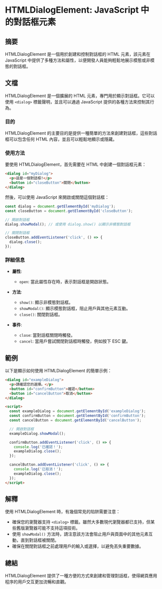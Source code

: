 <!--
Meta Description: # HTMLDialogElement: JavaScript 中的對話框元素 ## 摘要 HTMLDialogElement 是一個用於創建和控制對話框的 HTML 元素，該元素在 JavaScript 中提供了多種方法和屬性，以便開發人員能夠輕鬆地展示模態或非模態的對話框。 ## 文檔 HTML...
Meta Keywords: dialog, htmldialogelement, html, button, exampledialog
-->

# HTMLDialogElement: JavaScript 中的對話框元素

## 摘要
HTMLDialogElement 是一個用於創建和控制對話框的 HTML 元素，該元素在 JavaScript 中提供了多種方法和屬性，以便開發人員能夠輕鬆地展示模態或非模態的對話框。

## 文檔
HTMLDialogElement 是一個擴展的 HTML 元素，專門用於顯示對話框。它可以使用 `<dialog>` 標籤聲明，並且可以通過 JavaScript 提供的各種方法來控制其行為。

### 目的
HTMLDialogElement 的主要目的是提供一種簡單的方法來創建對話框，這些對話框可以包含任何 HTML 內容，並且可以輕鬆地顯示或隱藏。

### 使用方法
要使用 HTMLDialogElement，首先需要在 HTML 中創建一個對話框元素：

```html
<dialog id="myDialog">
  <p>這是一個對話框!</p>
  <button id="closeButton">關閉</button>
</dialog>
```

然後，可以使用 JavaScript 來開啟或關閉這個對話框：

```javascript
const dialog = document.getElementById('myDialog');
const closeButton = document.getElementById('closeButton');

// 開啟對話框
dialog.showModal(); // 或使用 dialog.show() 以顯示非模態對話框

// 關閉對話框
closeButton.addEventListener('click', () => {
  dialog.close();
});
```

### 詳細信息
- **屬性**:
  - `open`: 當此屬性存在時，表示對話框是開啟狀態。
  
- **方法**:
  - `show()`: 顯示非模態對話框。
  - `showModal()`: 顯示模態對話框，阻止用戶與其他元素互動。
  - `close()`: 關閉對話框。

- **事件**:
  - `close`: 當對話框關閉時觸發。
  - `cancel`: 當用戶嘗試關閉對話框時觸發，例如按下 ESC 鍵。

## 範例
以下是顯示如何使用 HTMLDialogElement 的簡單示例：

```html
<dialog id="exampleDialog">
  <p>請確認您的選擇。</p>
  <button id="confirmButton">確認</button>
  <button id="cancelButton">取消</button>
</dialog>

<script>
  const exampleDialog = document.getElementById('exampleDialog');
  const confirmButton = document.getElementById('confirmButton');
  const cancelButton = document.getElementById('cancelButton');

  // 開啟對話框
  exampleDialog.showModal();

  confirmButton.addEventListener('click', () => {
    console.log('已確認！');
    exampleDialog.close();
  });

  cancelButton.addEventListener('click', () => {
    console.log('已取消！');
    exampleDialog.close();
  });
</script>
```

## 解釋
使用 HTMLDialogElement 時，有幾個常見的陷阱需要注意：

- 確保您的瀏覽器支持 `<dialog>` 標籤。雖然大多數現代瀏覽器都已支持，但某些舊版瀏覽器可能不支持這項技術。
- 使用 `showModal()` 方法時，請注意該方法會阻止用戶與頁面中的其他元素互動，直到對話框被關閉。
- 確保在關閉對話框之前處理用戶的輸入或選擇，以避免丟失重要數據。

## 總結
HTMLDialogElement 提供了一種方便的方式來創建和管理對話框，使得網頁應用程序的用戶交互更加流暢和直觀。